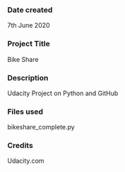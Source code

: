 ### Date created
7th June 2020

### Project Title
Bike Share

### Description
Udacity Project on Python and GitHub

### Files used
bikeshare_complete.py

### Credits
Udacity.com
